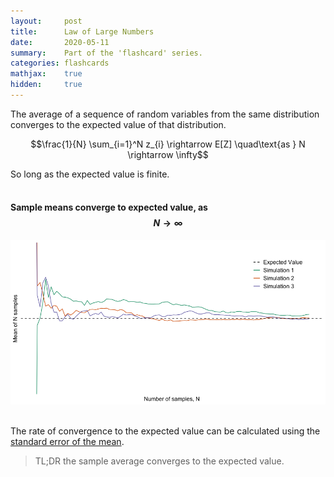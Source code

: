 ```yaml
---
layout:     post
title:      Law of Large Numbers
date:       2020-05-11
summary:    Part of the 'flashcard' series.
categories: flashcards
mathjax:    true
hidden:     true
---
```



The average of a sequence of random variables from the same distribution converges to the expected value of that distribution.

$$\frac{1}{N} \sum_{i=1}^N z_{i} \rightarrow E[Z] \quad\text{as } N \rightarrow \infty$$

So long as the expected value is finite.<br/><br/>

#### Sample means converge to expected value, as $$N \rightarrow \infty$$

![convergence to expected value](/images/law_of_large_numbers.png)<br/><br/>

The rate of convergence to the expected value can be calculated using the [standard error of the mean](/flashcards/2020/05/11/standard-error-of-the-mean/).

> TL;DR the sample average converges to the expected value.